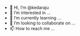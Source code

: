 - 👋 Hi, I’m @kedaraju
- 👀 I’m interested in ...
- 🌱 I’m currently learning ...
- 💞️ I’m looking to collaborate on ...
- 📫 How to reach me ...

<!---
kedaraju/kedaraju is a ✨ special ✨ repository because its `README.md` (this file) appears on your GitHub profile.
You can click the Preview link to take a look at your changes.
--->
